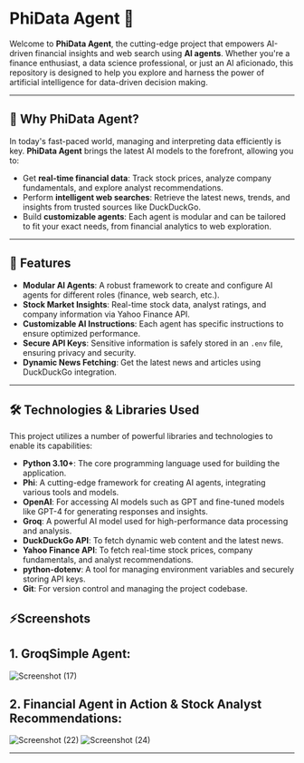 # PhiData Agent 🚀

Welcome to **PhiData Agent**, the cutting-edge project that empowers AI-driven financial insights and web search using **AI agents**. Whether you're a finance enthusiast, a data science professional, or just an AI aficionado, this repository is designed to help you explore and harness the power of artificial intelligence for data-driven decision making.

---

## 🌟 **Why PhiData Agent?**

In today's fast-paced world, managing and interpreting data efficiently is key. **PhiData Agent** brings the latest AI models to the forefront, allowing you to:
- Get **real-time financial data**: Track stock prices, analyze company fundamentals, and explore analyst recommendations.
- Perform **intelligent web searches**: Retrieve the latest news, trends, and insights from trusted sources like DuckDuckGo.
- Build **customizable agents**: Each agent is modular and can be tailored to fit your exact needs, from financial analytics to web exploration.

---

## 🧠 **Features**

- **Modular AI Agents**: A robust framework to create and configure AI agents for different roles (finance, web search, etc.).
- **Stock Market Insights**: Real-time stock data, analyst ratings, and company information via Yahoo Finance API.
- **Customizable AI Instructions**: Each agent has specific instructions to ensure optimized performance.
- **Secure API Keys**: Sensitive information is safely stored in an `.env` file, ensuring privacy and security.
- **Dynamic News Fetching**: Get the latest news and articles using DuckDuckGo integration.

---

## 🛠️ **Technologies & Libraries Used**

This project utilizes a number of powerful libraries and technologies to enable its capabilities:

- **Python 3.10+**: The core programming language used for building the application.
- **Phi**: A cutting-edge framework for creating AI agents, integrating various tools and models.
- **OpenAI**: For accessing AI models such as GPT and fine-tuned models like GPT-4 for generating responses and insights.
- **Groq**: A powerful AI model used for high-performance data processing and analysis.
- **DuckDuckGo API**: To fetch dynamic web content and the latest news.
- **Yahoo Finance API**: To fetch real-time stock prices, company fundamentals, and analyst recommendations.
- **python-dotenv**: A tool for managing environment variables and securely storing API keys.
- **Git**: For version control and managing the project codebase.

## ⚡**Screenshots**

## 1. GroqSimple Agent:

![Screenshot (17)](https://github.com/user-attachments/assets/23e46d82-07b7-4a31-9724-79621cee4176)

## 2. Financial Agent in Action & Stock Analyst Recommendations:

![Screenshot (22)](https://github.com/user-attachments/assets/076d1f5f-e123-43a1-bd74-ddb07c3bdbfc)
![Screenshot (24)](https://github.com/user-attachments/assets/a7d7233f-434b-4c49-b2b3-7a3b977ed4de)

---
